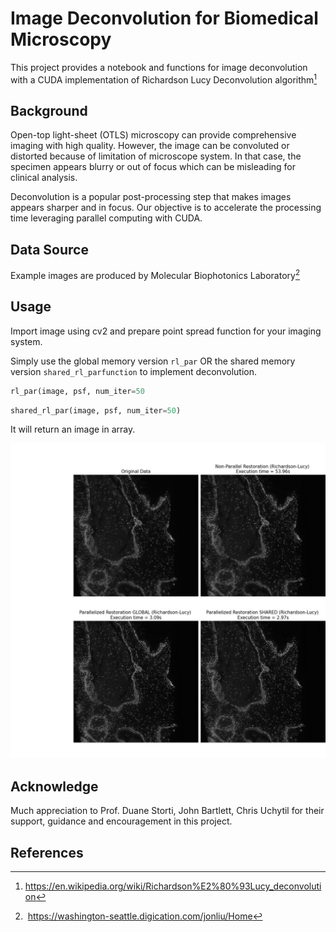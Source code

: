 # Image Deconvolution for Biomedical Microscopy

This project provides a notebook and functions for image deconvolution with a CUDA implementation of Richardson Lucy Deconvolution algorithm[^1]

## Background

Open-top light-sheet (OTLS) microscopy can provide comprehensive imaging with high quality. However, the image can be convoluted or distorted because of limitation of microscope system. In that case, the specimen appears blurry or out of focus which can be misleading for clinical analysis.

Deconvolution is a popular post-processing step that makes images appears sharper and in focus. Our objective is to accelerate the processing time leveraging parallel computing with CUDA.

## Data Source

Example images are produced by Molecular Biophotonics Laboratory[^2]

## Usage

Import image using cv2 and prepare point spread function for your imaging system.

Simply use the global memory version  `rl_par` OR the shared memory version `shared_rl_parfunction` to implement deconvolution. 

```python
rl_par(image, psf, num_iter=50
```
```python
shared_rl_par(image, psf, num_iter=50)
```

It will return an image in array.

![Compare](img/Comp.jpg)

## Acknowledge

Much appreciation to Prof. Duane Storti, John Bartlett, Chris Uchytil for their support, guidance and encouragement in this project.



## References

[^1]:  https://en.wikipedia.org/wiki/Richardson%E2%80%93Lucy_deconvolution

[^2]:  https://washington-seattle.digication.com/jonliu/Home

